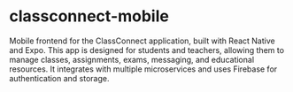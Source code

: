 # classconnect-mobile
Mobile frontend for the ClassConnect application, built with React Native and Expo. This app is designed for students and teachers, allowing them to manage classes, assignments, exams, messaging, and educational resources. It integrates with multiple microservices and uses Firebase for authentication and storage.
